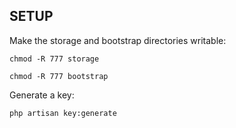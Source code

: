 SETUP
-----

Make the storage and bootstrap directories writable:

`chmod -R 777 storage`

`chmod -R 777 bootstrap`

Generate a key:

`php artisan key:generate`
